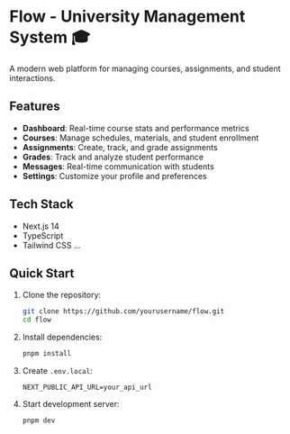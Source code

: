 # Flow - University Management System 🎓

A modern web platform for managing courses, assignments, and student interactions.

## Features

- **Dashboard**: Real-time course stats and performance metrics
- **Courses**: Manage schedules, materials, and student enrollment
- **Assignments**: Create, track, and grade assignments
- **Grades**: Track and analyze student performance
- **Messages**: Real-time communication with students
- **Settings**: Customize your profile and preferences

## Tech Stack

- Next.js 14
- TypeScript
- Tailwind CSS ...

## Quick Start

1. Clone the repository:
   ```bash
   git clone https://github.com/yourusername/flow.git
   cd flow
   ```

2. Install dependencies:
   ```bash
   pnpm install
   ```

3. Create `.env.local`:
   ```env
   NEXT_PUBLIC_API_URL=your_api_url
   ```

4. Start development server:
   ```bash
   pnpm dev
   ```

